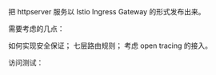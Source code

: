 把 httpserver 服务以 Istio Ingress Gateway 的形式发布出来。

需要考虑的几点：

如何实现安全保证；
七层路由规则；
考虑 open tracing 的接入。







访问测试：
